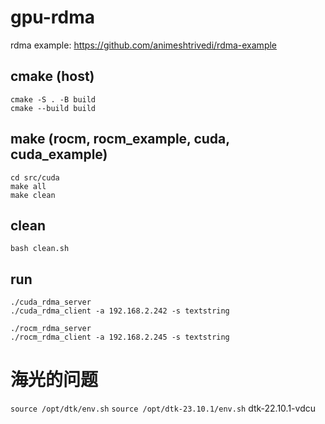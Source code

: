 # gpu-rdma


rdma example:
https://github.com/animeshtrivedi/rdma-example


## cmake (host)
```
cmake -S . -B build
cmake --build build
```

## make (rocm, rocm_example, cuda, cuda_example)
```
cd src/cuda
make all
make clean
```

## clean
```
bash clean.sh
```

## run
```
./cuda_rdma_server
./cuda_rdma_client -a 192.168.2.242 -s textstring
```

```
./rocm_rdma_server
./rocm_rdma_client -a 192.168.2.245 -s textstring
```


# 海光的问题
`source /opt/dtk/env.sh`
`source /opt/dtk-23.10.1/env.sh`
dtk-22.10.1-vdcu